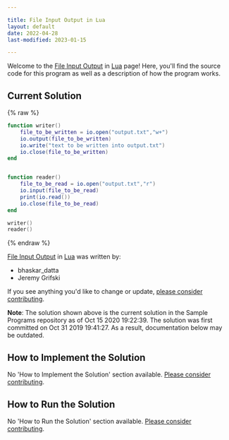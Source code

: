 ```yaml
---

title: File Input Output in Lua
layout: default
date: 2022-04-28
last-modified: 2023-01-15

---
```


Welcome to the [File Input Output](https://sampleprograms.io/projects/file-input-output) in [Lua](https://sampleprograms.io/languages/lua) page! Here, you'll find the source code for this program as well as a description of how the program works.

## Current Solution

{% raw %}

```lua
function writer()
	file_to_be_written = io.open("output.txt","w+")
	io.output(file_to_be_written)
	io.write("text to be written into output.txt")
	io.close(file_to_be_written)
end


function reader()
	file_to_be_read = io.open("output.txt","r")
	io.input(file_to_be_read)
	print(io.read())
	io.close(file_to_be_read)
end

writer()
reader()
```

{% endraw %}

[File Input Output](https://sampleprograms.io/projects/file-input-output) in [Lua](https://sampleprograms.io/languages/lua) was written by:

- bhaskar_datta
- Jeremy Grifski

If you see anything you'd like to change or update, [please consider contributing](https://github.com/TheRenegadeCoder/sample-programs).

**Note**: The solution shown above is the current solution in the Sample Programs repository as of Oct 15 2020 19:22:39. The solution was first committed on Oct 31 2019 19:41:27. As a result, documentation below may be outdated.

## How to Implement the Solution

No 'How to Implement the Solution' section available. [Please consider contributing](https://github.com/TheRenegadeCoder/sample-programs-website).

## How to Run the Solution

No 'How to Run the Solution' section available. [Please consider contributing](https://github.com/TheRenegadeCoder/sample-programs-website).